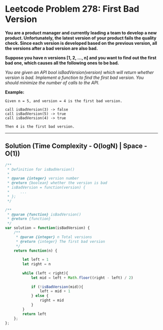 # Leetcode Problem 278: First Bad Version

**You are a product manager and currently leading a team to develop a new product. Unfortunately, the latest version of your product fails the quality check. Since each version is developed based on the previous version, all the versions after a bad version are also bad.**

**Suppose you have n versions [1, 2, ..., n] and you want to find out the first bad one, which causes all the following ones to be bad.**

_You are given an API bool isBadVersion(version) which will return whether version is bad. Implement a function to find the first bad version. You should minimize the number of calls to the API._

**Example:**

```
Given n = 5, and version = 4 is the first bad version.

call isBadVersion(3) -> false
call isBadVersion(5) -> true
call isBadVersion(4) -> true

Then 4 is the first bad version. 
```

---

## Solution (Time Complexity - O(logN)  | Space - O(1))

```javascript
/**
 * Definition for isBadVersion()
 * 
 * @param {integer} version number
 * @return {boolean} whether the version is bad
 * isBadVersion = function(version) {
 *     ...
 * };
 */

/**
 * @param {function} isBadVersion()
 * @return {function}
 */
var solution = function(isBadVersion) {
    /**
     * @param {integer} n Total versions
     * @return {integer} The first bad version
     */
    return function(n) {
        
        let left = 1
        let right = n
        
        while (left < right){
            let mid = left + Math.floor((right - left) / 2)
            
            if (!isBadVersion(mid)){
                left = mid + 1
            } else {
                right = mid
            }
        }
        return left
    };
};
```
